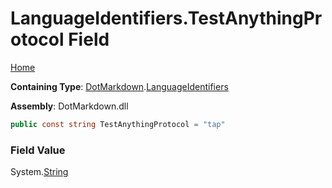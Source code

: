 # LanguageIdentifiers\.TestAnythingProtocol Field

[Home](../../../README.md)

**Containing Type**: [DotMarkdown](../../README.md)\.[LanguageIdentifiers](../README.md)

**Assembly**: DotMarkdown\.dll

```csharp
public const string TestAnythingProtocol = "tap"
```

### Field Value

System\.[String](https://docs.microsoft.com/en-us/dotnet/api/system.string)